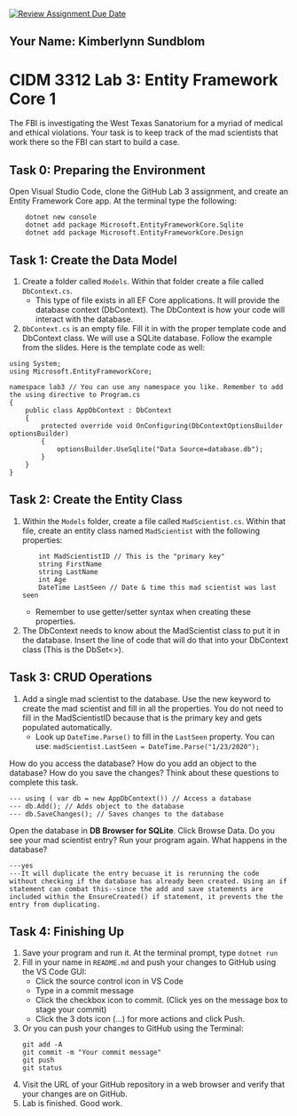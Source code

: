 [![Review Assignment Due Date](https://classroom.github.com/assets/deadline-readme-button-24ddc0f5d75046c5622901739e7c5dd533143b0c8e959d652212380cedb1ea36.svg)](https://classroom.github.com/a/QKbbkE6z)
## Your Name: Kimberlynn Sundblom


# CIDM 3312 Lab 3: Entity Framework Core 1

The FBI is investigating the West Texas Sanatorium for a myriad of medical and ethical violations. Your task is to keep track of the mad scientists that work there so the FBI can start to build a case.

## Task 0: Preparing the Environment
Open Visual Studio Code, clone the GitHub Lab 3 assignment, and create an Entity Framework Core app. At the terminal type the following:
```
    dotnet new console
    dotnet add package Microsoft.EntityFrameworkCore.Sqlite
    dotnet add package Microsoft.EntityFrameworkCore.Design
```

## Task 1: Create the Data Model
1. Create a folder called `Models`. Within that folder create a file called `DbContext.cs`.
    - This type of file exists in all EF Core applications. It will provide the database context (DbContext). The DbContext is how your code will interact with the database.
2. `DbContext.cs` is an empty file. Fill it in with the proper template code and DbContext class. We will use a SQLite database. Follow the example from the slides. Here is the template code as well:
```
using System;
using Microsoft.EntityFrameworkCore;

namespace lab3 // You can use any namespace you like. Remember to add the using directive to Program.cs
{
    public class AppDbContext : DbContext
    {
        protected override void OnConfiguring(DbContextOptionsBuilder optionsBuilder)
        {
            optionsBuilder.UseSqlite("Data Source=database.db");
        }
    }
}
```

## Task 2: Create the Entity Class
1. Within the `Models` folder, create a file called `MadScientist.cs`. Within that file, create an entity class named `MadScientist` with the following properties:
    ```
        int MadScientistID // This is the "primary key"
        string FirstName
        string LastName
        int Age
        DateTime LastSeen // Date & time this mad scientist was last seen
    ```
    - Remember to use getter/setter syntax when creating these properties.
2. The DbContext needs to know about the MadScientist class to put it in the database. Insert the line of code that will do that into your DbContext class (This is the DbSet<>).

## Task 3: CRUD Operations
1. Add a single mad scientist to the database. Use the new keyword to create the mad scientist and fill in all the properties. You do not need to fill in the MadScientistID because that is the primary key and gets populated automatically.
    - Look up `DateTime.Parse()` to fill in the `LastSeen` property. You can use:
    `madScientist.LastSeen = DateTime.Parse("1/23/2020");`

How do you access the database? How do you add an object to the database? How do you save the changes? Think about these questions to complete this task.

    --- using ( var db = new AppDbContext()) // Access a database
    --- db.Add(); // Adds object to the database
    --- db.SaveChanges(); // Saves changes to the database

Open the database in **DB Browser for SQLite**. Click Browse Data. Do you see your mad scientist entry? Run your program again. What happens in the database? 

    ---yes
    ---It will duplicate the entry becuase it is rerunning the code without checking if the database has already been created. Using an if statement can combat this--since the add and save statements are included within the EnsureCreated() if statement, it prevents the the entry from duplicating.

## Task 4: Finishing Up
1. Save your program and run it. At the terminal prompt, type `dotnet run`
2. Fill in your name in `README.md` and push your changes to GitHub using the VS Code GUI:
    - Click the source control icon in VS Code
    - Type in a commit message
    - Click the checkbox icon to commit. (Click yes on the message box to stage your commit)
    - Click the 3 dots icon (...) for more actions and click Push.
3. Or you can push your changes to GitHub using the Terminal:
    ```
    git add -A
    git commit -m "Your commit message"
    git push
    git status
    ```
4. Visit the URL of your GitHub repository in a web browser and verify that your changes are on GitHub.  
5. Lab is finished. Good work.
